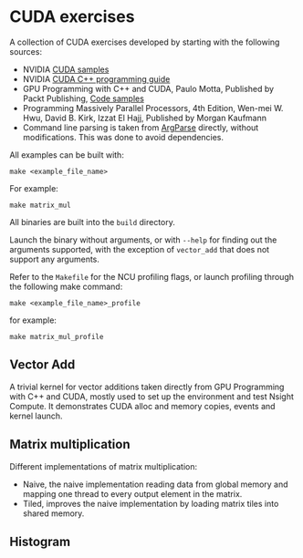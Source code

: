 # CUDA exercises

A collection of CUDA exercises developed by starting with the following sources:

* NVIDIA [CUDA samples](https://github.com/NVIDIA/cuda-samples/tree/master)
* NVIDIA [CUDA C++ programming guide](https://docs.nvidia.com/cuda/cuda-c-programming-guide)
* GPU Programming with C++ and CUDA, Paulo Motta, Published by Packt Publishing, [Code samples](https://github.com/PacktPublishing/GPU-Programming-with-CPP-and-CUDA/tree/main)
* Programming Massively Parallel Processors, 4th Edition, Wen-mei W. Hwu, David B. Kirk, Izzat El Hajj, Published by Morgan Kaufmann
* Command line parsing is taken from [ArgParse](https://github.com/p-ranav/argparse) directly, without modifications. This was done to avoid dependencies.

All examples can be built with: 

```
make <example_file_name>
```

For example:

```
make matrix_mul
```

All binaries are built into the `build` directory.

Launch the binary without arguments, or with `--help` for finding out the arguments supported, with the exception of `vector_add` that does not support any arguments.

Refer to the `Makefile` for the NCU profiling flags, or launch
profiling through the following make command:

```
make <example_file_name>_profile
```

for example:

```
make matrix_mul_profile
```

## Vector Add

A trivial kernel for vector additions taken directly from GPU Programming with C++ and CUDA, mostly used to set up the environment and test Nsight Compute. It demonstrates CUDA alloc and memory copies, events and kernel launch.

## Matrix multiplication

Different implementations of matrix multiplication:

* Naive, the naive implementation reading data from global memory and mapping one thread to every output element in the matrix.
* Tiled, improves the naive implementation by loading matrix tiles into shared memory.

## Histogram